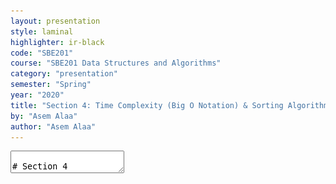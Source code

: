 ```yaml
---
layout: presentation
style: laminal
highlighter: ir-black
code: "SBE201"
course: "SBE201 Data Structures and Algorithms"
category: "presentation"
semester: "Spring"
year: "2020"
title: "Section 4: Time Complexity (Big O Notation) & Sorting Algorithms (1)"
by: "Asem Alaa"
author: "Asem Alaa"
---
```


<textarea id="source" markdown="1">

# Section 4

## Time Complexity & Sorting Algorithms (1)

##### Presentation by *{{ page.author }}*

{% include presentation-margins.html %}

---
## Big O Notation for Algorithm Analysis

--
### What is an Algorithm

--
> According to Donald Knuth, the word *algorithm* is derived from the name “al-Khowârizmı̂,” a ninth-century Persian mathematician.

--
### In programming, 

* *algorithm* is a function with some logic. 
* Very general term. 
* The `meanArray` function is an *algorithm 
* Similary, `varianceArray`, `minArray`, `maxArray`, `factorial`, and `power`.


We are .red[concerned] about the function running time **w.r.t input size `n`**.


---
### Estimating the running time $T(n)$

* $T(n)$ is the running time function.
* $n$ is size of the data structure.
* printing array of size 10 takes less time than array of size 1000 ($T(10) < T(100)$)

#### Example

```c++
void printArray( double *array, int size ) // n = size
{
    for( int i = 0; i < size; ++i ) 
    {
        std::cout << array[i]; // T1(n) = n
        std::cout << " "; // T2(n) = n
    }
    std::cout << "\n"; // T3(n) = 1
}
```

$T(n) = T1 + T2 + T3 = n + n + 1= 1 + 2n $ (:thinking: linear)

---
### Estimating the running time $T(n)$

* $n$ is size of the data structure.

#### Example

Alternatively, factor out $n$

```c++
void printArray( double *array, int size ) // n = size
{
    for( int i = 0; i < size; ++i ) // T1(n) = n * ( T2 + T3 )
    {
        std::cout << array[i]; // T2(n) = 1
        std::cout << " "; // T3(n) = 1
    }
    std::cout << "\n"; // T4(n) = 1
}
```
$  T(n) = 1 + n ( T3 + T4 ) = 1 + 2n $ (:thinking: linear)

---
### Estimating the running time $T(n)$

* $n$ is size of the data structure.

#### Example

slight modification..

```c++
void printArray( double *array, int size ) // n = size
{
    for( int i = 0; i < size; ++i ) // T1(n) = n * ( T2 )
    {
        std::cout << array[i] << " "; // T2(n) = 1
    }
    std::cout << "\n"; // T4(n) = 1
}
```

$T(n) = T1 + T4 = 1 + n ( T4 ) = 1 + n$

* Conclusion: $T(n)$ is not reliable estimate!
* But $T(n)$ is still linear!

---
### Estimating the running time $T(n)$

```c++
#include <iostream>
void printArray( double *array, int size ) {
    for( int i = 0; i < size; ++i ) 
        std::cout << array[i] << " ";
}
int main() {
    double a[] = {1.2, 1.3, -1.0, 0.4};
    printArray(a, 4);
}
```

Estimating the running time of an algorithm by $T(n)$ is unrealistic **because the running time will vary**:

1. from platform to another (e.g Core i3 vs Core i9).
2. from compiler to another (e.g GCC vs Clang vs MSVC).

Even if used the same compiler and platform, it may change from time to time (e.g summer vs. winter)


---
### ~~Estimating the running time $T(n)$~~ 
### The asymptotic running time (big O notation)

For either

* $T_a(n) = 2n + 1$
* $T_b(n) = n + 1$
* $T_c(n) = 4n + 5$
* $T_d(n) = 6n + 3$

* The $n$ term will dominate the function $T(n)$ at large $n$ values.

So, we propose "big O notation" to .blue[capture] the dominating term at large $n$ values.


So..

$O(T_a(n)) = O(T_b(n)) = O(T_c(n)) = O(T_d(n))$ = .blue[$O(n)$]

---
### The asymptotic running time (big O notation)

#### Quadratic Performance

Consider the following function `varianceArray`

```c++
double meanArray(double *array, int size){.....} // O(??)

double varianceArray( double *array, int size ) // n = size
{
    double sum = 0 ; // O(1)
    for( int i = 0; i < size ; ++i ) // O(??)
    {
        double diff = meanArray( array, size ) - array[i]; // O(n) 
        sum = sum + diff * diff ; // O(1)
    }
    return sum / size; // O(1)
}
```

---
### The asymptotic running time (big O notation)

#### Quadratic Performance

Consider the following function `varianceArray`

```c++
double meanArray( double *array, int size){.....} // O(an + b) = O(n)
double varianceArray( double *array, int size ) // n = size
{
    double sum = 0 ; // O(1)
    for( int i = 0; i < size ; ++i )  // O(n^2)
    {
        double diff = meanArray( array, size ) - array[i]; // O(n)
        sum = sum + diff * diff ; // O(1)
    }
    return sum / size; // O(1)
}
```

--
$ O(T(n)) = O(1) + O(n^2) + O(1) = O(n^2) $

.small[.blue[Can we do better?]]

---
### The asymptotic running time (big O notation)

#### Quadratic Performance

Consider the following function `varianceArray`

```c++
double meanArray( double *array, int size){.....} // O(an + b) = O(n)
double varianceArray( double *array, int size ) // n = size
{
    double sum = 0 ; // O(1)
    double mean = meanArray( array ); // O(n)
    for( int i = 0; i < size ; ++i )  // O(n)
    {
        double diff = mean - array[i]; // O(1)
        sum = sum + diff * diff ; // O(1)
    }
    return sum / size; // O(1)
}
```

$ O(T(n)) = O(1) + O(n) + O(n) + O(1) = O(n) $    
.small[.green[$O(n)$ is better than $O(n^2)$]]

---
### The asymptotic running time (big O notation)

#### Constant Performance

```c++
double arrayBack( double *array, int size ) // n = size
{
    double last = array[ size - 2 ]; // O(1)
    return last; // O(1)
}
```

$$ O( T(n) ) = O(1) + O(1) = O(1) $$

Note that:

$O(12)$ = $O(9 + log(3))$ = .blue[$O(1)$]

---
### The asymptotic running time (big O notation)

#### Exercise

| $f(n)$ | dominant term  | $O(f(n))$ |
|---|---|---|
| $2n + 3n^3 + 100$ |   |   |
| $11n + 2^n + 0.2n^3$ |   |  |
| $log_2(n) + 5n$ |   |  |
| $nlog_2(n) + n^{1.5}$ |   |  |

---
### The asymptotic running time (big O notation)

#### Exercise

| $f(n)$ | dominant term  | $O(f(n))$ |
|---|---|---|
| $2n + 3n^3 + 100$ | $3n^3$  | $O(n^3)$  |
| $11n + 2^n + n^3$ | $2^n$  | $O(2^n)$ |
| $log_2(n) + 5n$ | $5n$  | $O(n)$  |
| $nlog_2(n) + n^{1.5} $ |  +:octocat: | +:octocat: |

--
To find which is dominant for large $n$:
$$\lim_{n\to\infty} \frac{nlog_2(n)}{n^{1.5}} = 0 \text{ or } \infty$$


.small[hint: :shipit: use l'hopital]


---
class: center
### Common asymptotic functions

<img src="/gallery/complexity.svg" style="width:65%;">

[{Orders of common functions}](https://en.wikipedia.org/wiki/Big_O_notation#Orders_of_common_functions)

---
### The asymptotic running time (big O notation)

#### Exercise: predict running time in seconds using small measurement

```c++
double meanArray(double *array, int size){.....} // O(n)
double varianceArray( double *array, int size ) { // n = size
    double sum = 0 ; // O(1)
    for( int i = 0; i < size ; ++i ) { // O(??)
        double diff = meanArray( array, size ) - array[i]; // O(n) 
        sum = sum + diff * diff ; // O(1)
    }
    return sum / size; // O(1)
}
```

###### How to approximately estimate the function `varianceArray` running time for $n=1000000$, i.e array of **1-million** element
###### **Givens**
    
* The function has complexity of $ O(n^2) $.
* The function executed in *2 melliseconds* when $n=2000$.

---
### The asymptotic running time (big O notation)

#### Exercise: predict running time in seconds using small measurement

```c++
double meanArray(double *array, int size){.....} // O(n)
double varianceArray( double *array, int size ) { .....} // O(n^2)
```

###### How to approximately estimate the function `varianceArray` running time for $n=1000000$, i.e array of **1-million** element
###### **Givens**
    
* The function has complexity of $ O(n^2) $.
* The function executed in *2 microseconds* when $n=2000$.

--
###### **Solution**

$\frac{T(n_1)}{T(n_2)} \approx \frac{n_1^2}{n_2^2}$

$T(1000000) \approx \left( \frac{1000000}{2000} \right)^2 T(2000) = 250000 \times 2$

$T(1000000) \approx 500000 = 0.5 \text{ seconds}$

---
## Sorting Algorithms (1)

--
**Problem** given a collection of **n** elements, it is required to sort the elements in ascending order.

--
* **Example** the following arbitrary array:

| 1 | 9 | 4 | 7 | 3 |

--
* After applying sorting in ascending order will result as:


| 1 | 3 | 4 | 7 | 9 |

---
### Bubble Sort

--
#### Visualized Bubble Sort 1

<iframe width="560" height="315" src="/gallery/bubblesort.mp4" frameborder="0" allow="autoplay; encrypted-media" allowfullscreen></iframe>

---
#### Visualized Bubble Sort 2

<img src="/gallery/Bubble-sort-example-300px.gif">
> Credits: [CC BY-SA 3.0](https://commons.wikimedia.org/w/index.php?title=User:Swfung8&action=edit&redlink=1)

---
#### Implementation

```c++
#include <algorithm>
// A function to implement bubble sort
void bubbleSort( double *array, int size )
{
    for ( int i = 0; i < size-1; i++ )
    {
        for ( int j = 0; j < size-1; j++ )
        {
            if ( array[j] > array[j+1])
                std::swap( array[j] , array[j+1] );
        }
    }
}
```

---
#### Time Complexity (Big O notation) Analysis

```c++
#include <algorithm>
// A function to implement bubble sort
void bubbleSort( std::vector< double > &array )
{
    for ( int i = 0; i < array.size()-1; i++ ) // T1 = n * T2
    {
        for ( int j = 0; j < array.size()-1; j++ ) // T2 = n * T3
        {
            if ( array[j] > arr[j+1] ) // T3 = 1
                std::swap( array[j] , array[j+1] );
        }
    }
}
```

--
$$ T(n) = T_1 = n \times T_2 = n \times n = n^2 $$


--
$$ O(T(n)) = O(n^2) $$


---
### Selection Sort


--
<img src="/gallery/selectionsort.gif">
> credits: [GNU license](https://en.wikipedia.org/wiki/Joestape89)


---
#### Implementation


--
```c++
#include <algorithm>
void selectionSort( double *array, int size )
{
    // One by one move boundary of unsorted subarray
    for (int i = 0; i < size -1; i++)
    {
        // Find the minimum element in unsorted array
        int min_idx = i;

        for (int j = i+1; j < size ; j++)
        {
            if ( array[j] < array[min_idx] )
                min_idx = j;
        }

        // Swap the found minimum element with the first element
        std::swap( array[min_idx] ,  array[i] );
    }
}
```

---
#### Complexity Analysis

```c++
#include <algorithm>
void selectionSort( double *array, int size ){
    for (int i = 0; i < size -1; i++) // T1 = n * ( T2 + T3 + T4 )
    {
        int min_idx = i; // T2 = 1
        for (int j = i+1; j < size ; j++) // T3 = O(n)
        {
            if ( array[j] < array[min_idx] )
                min_idx = j;
        }
        // Swap the found minimum element with the element i
        std::swap( array[min_idx] ,  array[i] ); // T4 = 1
    }
}
```

--
$$ T(n) = T_1 = n \times (T_2 + T_3 + T_4) = n \times( O(n) + 2 ) $$

$$ O(T(n)) = O(n^2) $$

---
# Thank you

{% include presentation-margins.html %}

</textarea>
    
    

